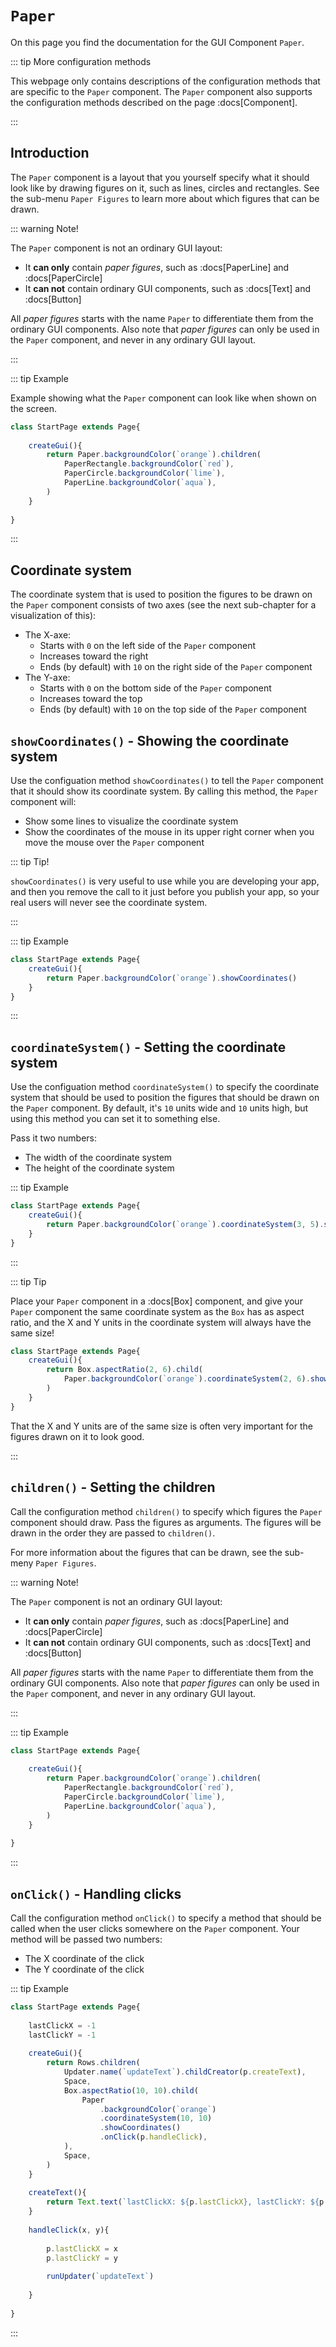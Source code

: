 <script>
	import ViewApp from '$lib/ViewApp.svelte'
</script>

# `Paper`
On this page you find the documentation for the GUI Component `Paper`.

::: tip More configuration methods

This webpage only contains descriptions of the configuration methods that are specific to the `Paper` component. The `Paper` component also supports the configuration methods described on the page :docs[Component].

:::




## Introduction
The `Paper` component is a layout that you yourself specify what it should look like by drawing figures on it, such as lines, circles and rectangles. See the sub-menu `Paper Figures` to learn more about which figures that can be drawn.

::: warning Note!

The `Paper` component is not an ordinary GUI layout:

* It **can only** contain *paper figures*, such as :docs[PaperLine] and :docs[PaperCircle]
* It **can not** contain ordinary GUI components, such as :docs[Text] and :docs[Button]

All *paper figures* starts with the name `Paper` to differentiate them from the ordinary GUI components. Also note that *paper figures* can only be used in the `Paper` component, and never in any ordinary GUI layout.

:::

::: tip Example

Example showing what the `Paper` component can look like when shown on the screen.

```js baga-show
class StartPage extends Page{
	
	createGui(){
		return Paper.backgroundColor(`orange`).children(
			PaperRectangle.backgroundColor(`red`),
			PaperCircle.backgroundColor(`lime`),
			PaperLine.backgroundColor(`aqua`),
		)
	}
	
}
```

:::





## Coordinate system
The coordinate system that is used to position the figures to be drawn on the `Paper` component consists of two axes (see the next sub-chapter for a visualization of this):

* The X-axe:
	* Starts with `0` on the left side of the `Paper` component
	* Increases toward the right
	* Ends (by default) with `10` on the right side of the `Paper` component
* The Y-axe:
	* Starts with `0` on the bottom side of the `Paper` component
	* Increases toward the top
	* Ends (by default) with `10` on the top side of the `Paper` component



## `showCoordinates()` - Showing the coordinate system
Use the configuation method `showCoordinates()` to tell the `Paper` component that it should show its coordinate system. By calling this method, the `Paper` component will:

* Show some lines to visualize the coordinate system
* Show the coordinates of the mouse in its upper right corner when you move the mouse over the `Paper` component

::: tip Tip!

`showCoordinates()` is very useful to use while you are developing your app, and then you remove the call to it just before you publish your app, so your real users will never see the coordinate system.

:::

::: tip Example

```js baga-show-editor-code
class StartPage extends Page{
	createGui(){
		return Paper.backgroundColor(`orange`).showCoordinates()
	}
}
```

:::




## `coordinateSystem()` - Setting the coordinate system
Use the configuation method `coordinateSystem()` to specify the coordinate system that should be used to position the figures that should be drawn on the `Paper` component. By default, it's `10` units wide and `10` units high, but using this method you can set it to something else.

Pass it two numbers:

* The width of the coordinate system
* The height of the coordinate system

::: tip Example

```js baga-show-editor-code
class StartPage extends Page{
	createGui(){
		return Paper.backgroundColor(`orange`).coordinateSystem(3, 5).showCoordinates()
	}
}
```

:::

::: tip Tip

Place your `Paper` component in a :docs[Box] component, and give your `Paper` component the same coordinate system as the `Box` has as aspect ratio, and the X and Y units in the coordinate system will always have the same size!

```js baga-show-editor-code
class StartPage extends Page{
	createGui(){
		return Box.aspectRatio(2, 6).child(
			Paper.backgroundColor(`orange`).coordinateSystem(2, 6).showCoordinates(),
		)
	}
}
```

That the X and Y units are of the same size is often very important for the figures drawn on it to look good.

:::





## `children()` - Setting the children
Call the configuration method `children()` to specify which figures the `Paper` component should draw. Pass the figures as arguments. The figures will be drawn in the order they are passed to `children()`.

For more information about the figures that can be drawn, see the sub-meny `Paper Figures`.

::: warning Note!

The `Paper` component is not an ordinary GUI layout:

* It **can only** contain *paper figures*, such as :docs[PaperLine] and :docs[PaperCircle]
* It **can not** contain ordinary GUI components, such as :docs[Text] and :docs[Button]

All *paper figures* starts with the name `Paper` to differentiate them from the ordinary GUI components. Also note that *paper figures* can only be used in the `Paper` component, and never in any ordinary GUI layout.

:::

::: tip Example

```js baga-show-editor-code
class StartPage extends Page{
	
	createGui(){
		return Paper.backgroundColor(`orange`).children(
			PaperRectangle.backgroundColor(`red`),
			PaperCircle.backgroundColor(`lime`),
			PaperLine.backgroundColor(`aqua`),
		)
	}
	
}
```

:::




## `onClick()` - Handling clicks
Call the configuration method `onClick()` to specify a method that should be called when the user clicks somewhere on the `Paper` component. Your method will be passed two numbers:

* The X coordinate of the click
* The Y coordinate of the click

::: tip Example

```js baga-show-editor-code
class StartPage extends Page{
	
	lastClickX = -1
	lastClickY = -1
	
	createGui(){
		return Rows.children(
			Updater.name(`updateText`).childCreator(p.createText),
			Space,
			Box.aspectRatio(10, 10).child(
				Paper
					.backgroundColor(`orange`)
					.coordinateSystem(10, 10)
					.showCoordinates()
					.onClick(p.handleClick),
			),
			Space,
		)
	}
	
	createText(){
		return Text.text(`lastClickX: ${p.lastClickX}, lastClickY: ${p.lastClickY}`)
	}
	
	handleClick(x, y){
		
		p.lastClickX = x
		p.lastClickY = y
		
		runUpdater(`updateText`)
		
	}
	
}
```

:::